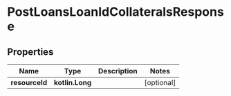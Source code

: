 
# PostLoansLoanIdCollateralsResponse

## Properties
| Name | Type | Description | Notes |
| ------------ | ------------- | ------------- | ------------- |
| **resourceId** | **kotlin.Long** |  |  [optional] |



